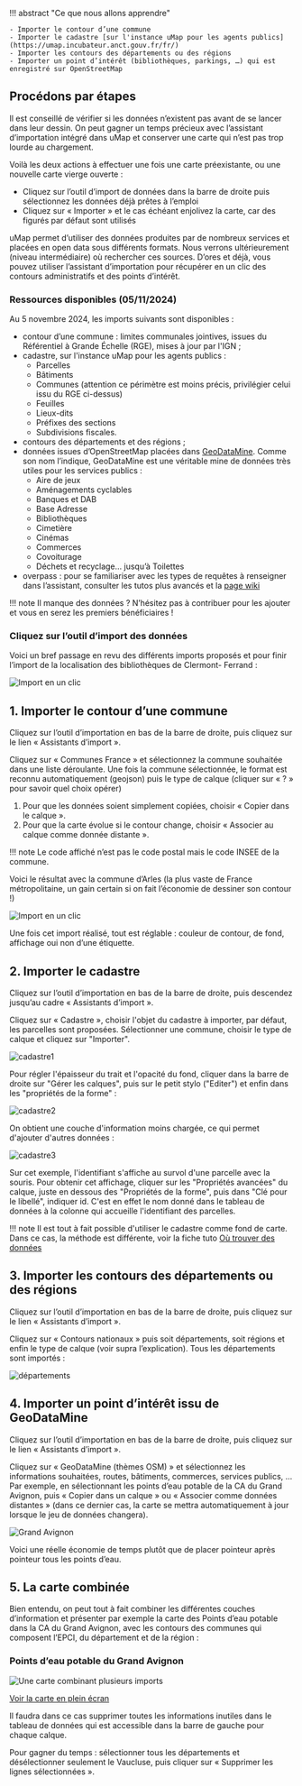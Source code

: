 !!! abstract "Ce que nous allons apprendre"

    - Importer le contour d’une commune
    - Importer le cadastre [sur l'instance uMap pour les agents publics](https://umap.incubateur.anct.gouv.fr/fr/)
    - Importer les contours des départements ou des régions
    - Importer un point d’intérêt (bibliothèques, parkings, …) qui est enregistré sur OpenStreetMap

## Procédons par étapes

Il est conseillé de vérifier si les données n’existent pas avant de se lancer dans leur dessin. On peut gagner un temps précieux avec l’assistant d’importation intégré dans uMap et conserver une carte qui n’est pas trop lourde au chargement.

Voilà les deux actions à effectuer une fois une carte préexistante, ou une nouvelle carte vierge ouverte :

- Cliquez sur l’outil d’import de données dans la barre de droite puis sélectionnez les données déjà prêtes à l’emploi
- Cliquez sur « Importer » et le cas échéant enjolivez la carte, car des figurés par défaut sont utilisés

uMap permet d’utiliser des données produites par de nombreux services et placées en open data sous différents formats. Nous verrons ultérieurement (niveau intermédiaire) où rechercher ces sources. D’ores et déjà, vous pouvez utiliser l’assistant d’importation pour récupérer en un clic des contours administratifs et des points d’intérêt.

### Ressources disponibles (05/11/2024)

Au 5 novembre 2024, les imports suivants sont disponibles :

- contour d’une commune : limites communales jointives, issues du Référentiel à Grande Échelle (RGE), mises à jour par l'IGN ;
- cadastre, sur l'instance uMap pour les agents publics :
  - Parcelles
  - Bâtiments
  - Communes (attention ce périmètre est moins précis, privilégier celui issu du RGE ci-dessus)
  - Feuilles
  - Lieux-dits
  - Préfixes des sections
  - Subdivisions fiscales. 
- contours des départements et des régions ;
- données issues d’OpenStreetMap placées dans [GeoDataMine](https://geodatamine.fr/). Comme son nom l’indique, GeoDataMine est une véritable mine de données très utiles pour les services publics :
    - Aire de jeux
    - Aménagements cyclables
    - Banques et DAB
    - Base Adresse
    - Bibliothèques
    - Cimetière
    - Cinémas
    - Commerces
    - Covoiturage
    - Déchets et recyclage… jusqu’à Toilettes
- overpass : pour se familiariser avec les types de requêtes à renseigner dans l’assistant, consulter les tutos plus avancés et la [page wiki](https://wiki.openstreetmap.org/wiki/Overpass_turbo/Wizard)


!!! note
    Il manque des données ? N’hésitez pas à contribuer pour les ajouter et vous en serez les premiers bénéficiaires !


### Cliquez sur l’outil d’import des données

Voici un bref passage en revu des différents imports proposés et pour finir l’import de la localisation des bibliothèques de Clermont- Ferrand :

![Import en un clic](https://github.com/user-attachments/assets/f53e52bf-b229-40ac-b76c-526ffa8728d5)

## 1. Importer le contour d’une commune

Cliquez sur l’outil d’importation en bas de la barre de droite, puis cliquez sur le lien « Assistants d’import ».

Cliquez sur « Communes France » et sélectionnez la commune souhaitée dans une liste déroulante. Une fois la commune sélectionnée, le format est reconnu automatiquement (geojson) puis le type de calque (cliquer sur « ? » pour savoir quel choix opérer)

1. Pour que les données soient simplement copiées, choisir « Copier dans le calque ».
2. Pour que la carte évolue si le contour change, choisir « Associer au calque comme donnée distante ».

!!! note
    Le code affiché n’est pas le code postal mais le code INSEE de la commune.

Voici le résultat avec la commune d’Arles (la plus vaste de France métropolitaine, un gain certain si on fait l’économie de dessiner son contour !)

![Import en un clic](https://github.com/user-attachments/assets/241f4244-60da-44d2-a8a3-1d57e22860b8)


Une fois cet import réalisé, tout est réglable : couleur de contour, de fond, affichage oui non d’une étiquette.

## 2. Importer le cadastre 

Cliquez sur l’outil d’importation en bas de la barre de droite, puis descendez jusqu’au cadre « Assistants d’import ».

Cliquez sur « Cadastre », choisir l'objet du cadastre à importer, par défaut, les parcelles sont proposées. Sélectionner une commune, choisir le type de calque et cliquez sur "Importer". 

![cadastre1](https://github.com/user-attachments/assets/d9a407f6-1b70-4738-8fde-2a9c9ced8de3)

Pour régler l'épaisseur du trait et l'opacité du fond, cliquer dans la barre de droite sur "Gérer les calques", puis sur le petit stylo ("Editer") et enfin dans les "propriétés de la forme" :

![cadastre2](https://github.com/user-attachments/assets/99cf8395-a69a-411c-a2b2-4de8c50ec960)

On obtient une couche d'information moins chargée, ce qui permet d'ajouter d'autres données :

![cadastre3](https://github.com/user-attachments/assets/474ca77d-d63d-421a-be60-67aaa334f7d0)

Sur cet exemple, l'identifiant s'affiche au survol d'une parcelle avec la souris. Pour obtenir cet affichage, cliquer sur les "Propriétés avancées" du calque, juste en dessous des "Propriétés de la forme", puis dans "Clé pour le libellé", indiquer id. C'est en effet le nom donné dans le tableau de données à la colonne qui accueille l'identifiant des parcelles. 

!!! note
    Il est tout à fait possible d'utiliser le cadastre comme fond de carte. Dans ce cas, la méthode est différente, voir la fiche tuto [Où trouver des données](https://discover.umap-project.org/fr/tutorials/4-find-data/)

## 3. Importer les contours des départements ou des régions

Cliquez sur l’outil d’importation en bas de la barre de droite, puis cliquez sur le lien « Assistants d’import ».

Cliquez sur « Contours nationaux » puis soit départements, soit régions et enfin le type de calque (voir supra l’explication). Tous les départements sont importés :

![départements](https://github.com/user-attachments/assets/b4adbb47-ef2d-45e3-baec-c850d8b51d32)

## 4. Importer un point d’intérêt issu de GeoDataMine

Cliquez sur l’outil d’importation en bas de la barre de droite, puis cliquez sur le lien « Assistants d’import ».

Cliquez sur « GeoDataMine (thèmes OSM) » et sélectionnez les informations souhaitées, routes, bâtiments, commerces, services publics, …
Par exemple, en sélectionnant les points d’eau potable de la CA du Grand Avignon, puis « Copier dans un calque » ou « Associer comme données distantes » (dans ce dernier cas, la carte se mettra automatiquement à jour lorsque le jeu de données changera). 

![Grand Avignon](https://github.com/user-attachments/assets/ab7a697a-9280-4e5f-8825-aaa0e99c036d)

Voici une réelle économie de temps plutôt que de placer pointeur après pointeur tous les points d’eau.

## 5. La carte combinée

Bien entendu, on peut tout à fait combiner les différentes couches d’information et présenter par exemple la carte des Points d’eau potable dans la CA du Grand Avignon, avec les contours des communes qui composent l’EPCI, du département et de la région :

### Points d’eau potable du Grand Avignon

![Une carte combinant plusieurs imports](../../static/tutoriels/importer-multi.png)

[Voir la carte en plein écran](https://umap.incubateur.anct.gouv.fr/fr/map/points-deau-potable-grand-avignon_672)

Il faudra dans ce cas supprimer toutes les informations inutiles dans le tableau de données qui est accessible dans la barre de gauche pour chaque calque.

Pour gagner du temps : sélectionner tous les départements et désélectionner seulement le Vaucluse, puis cliquer sur « Supprimer les lignes sélectionnées ».



